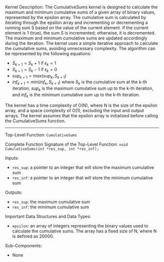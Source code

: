 Kernel Description:
The CumulativeSums kernel is designed to calculate the maximum and minimum cumulative sums of a given array of binary values, represented by the epsilon array. The cumulative sum is calculated by iterating through the epsilon array and incrementing or decrementing a running sum S based on the value of the current element. If the current element is 1 (true), the sum S is incremented; otherwise, it is decremented. The maximum and minimum cumulative sums are updated accordingly during the iteration. The kernel uses a simple iterative approach to calculate the cumulative sums, avoiding unnecessary complexity. The algorithm can be represented by the following equations:
- $S_{k+1} = S_k + 1$ if $\epsilon_k = 1$
- $S_{k+1} = S_k - 1$ if $\epsilon_k = 0$
- $sup_{k+1} = max(sup_k, S_{k+1})$
- $inf_{k+1} = min(inf_k, S_{k+1})$
where $S_k$ is the cumulative sum at the k-th iteration, $sup_k$ is the maximum cumulative sum up to the k-th iteration, and $inf_k$ is the minimum cumulative sum up to the k-th iteration.

The kernel has a time complexity of O(N), where N is the size of the epsilon array, and a space complexity of O(1), excluding the input and output arrays. The kernel assumes that the epsilon array is initialized before calling the CumulativeSums function.

---

Top-Level Function: `CumulativeSums`

Complete Function Signature of the Top-Level Function:
`void CumulativeSums(int *res_sup, int *res_inf);`

Inputs:
- `res_sup`: a pointer to an integer that will store the maximum cumulative sum
- `res_inf`: a pointer to an integer that will store the minimum cumulative sum

Outputs:
- `res_sup`: the maximum cumulative sum
- `res_inf`: the minimum cumulative sum

Important Data Structures and Data Types:
- `epsilon`: an array of integers representing the binary values used to calculate the cumulative sums. The array has a fixed size of N, where N is defined as 20000.

Sub-Components:
- None